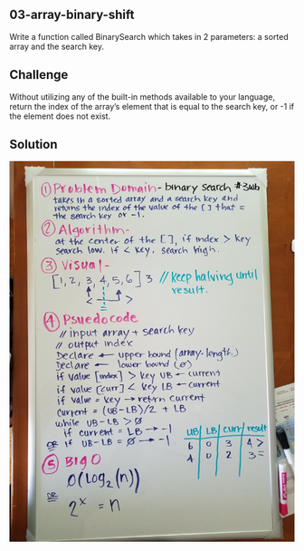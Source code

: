 ## 03-array-binary-shift
 Write a function called BinarySearch which takes in 2 parameters: a sorted array and the search key. 

## Challenge
Without utilizing any of the built-in methods available to your language, return the index of the array’s element that is equal to the search key, or -1 if the element does not exist.

## Solution
![whiteboard](./../../assets/array-binary-shift.jpg)